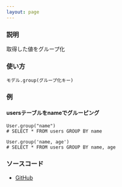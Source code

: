 ```yaml
---
layout: page
---
```

### 説明
取得した値をグループ化

### 使い方
    モデル.group(グループ化キー)

### 例
#### usersテーブルをnameでグルーピング
    User.group("name")
    # SELECT * FROM users GROUP BY name

    User.group('name, age')
    # SELECT * FROM users GROUP BY name, age

### ソースコード
* [GitHub](https://github.com/rails/rails/blob/0399b71dab8b270b4e40b2aff99194a8b8f2596c/activerecord/lib/active_record/relation/query_methods.rb#L286)
